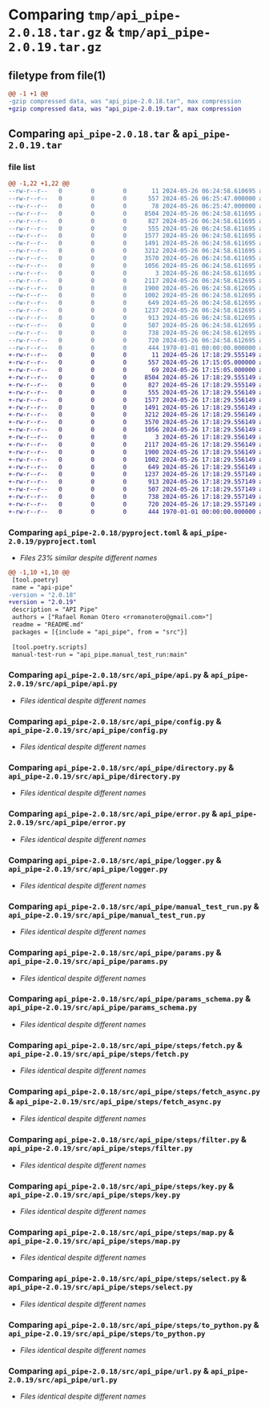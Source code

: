 # Comparing `tmp/api_pipe-2.0.18.tar.gz` & `tmp/api_pipe-2.0.19.tar.gz`

## filetype from file(1)

```diff
@@ -1 +1 @@
-gzip compressed data, was "api_pipe-2.0.18.tar", max compression
+gzip compressed data, was "api_pipe-2.0.19.tar", max compression
```

## Comparing `api_pipe-2.0.18.tar` & `api_pipe-2.0.19.tar`

### file list

```diff
@@ -1,22 +1,22 @@
--rw-r--r--   0        0        0       11 2024-05-26 06:24:58.610695 api_pipe-2.0.18/README.md
--rw-r--r--   0        0        0      557 2024-05-26 06:25:47.000000 api_pipe-2.0.18/pyproject.toml
--rw-r--r--   0        0        0       78 2024-05-26 06:25:47.000000 api_pipe-2.0.18/src/api_pipe/__init__.py
--rw-r--r--   0        0        0     8504 2024-05-26 06:24:58.611695 api_pipe-2.0.18/src/api_pipe/api.py
--rw-r--r--   0        0        0      827 2024-05-26 06:24:58.611695 api_pipe-2.0.18/src/api_pipe/config.py
--rw-r--r--   0        0        0      555 2024-05-26 06:24:58.611695 api_pipe-2.0.18/src/api_pipe/directory.py
--rw-r--r--   0        0        0     1577 2024-05-26 06:24:58.611695 api_pipe-2.0.18/src/api_pipe/error.py
--rw-r--r--   0        0        0     1491 2024-05-26 06:24:58.611695 api_pipe-2.0.18/src/api_pipe/logger.py
--rw-r--r--   0        0        0     3212 2024-05-26 06:24:58.611695 api_pipe-2.0.18/src/api_pipe/manual_test_run.py
--rw-r--r--   0        0        0     3570 2024-05-26 06:24:58.611695 api_pipe-2.0.18/src/api_pipe/params.py
--rw-r--r--   0        0        0     1056 2024-05-26 06:24:58.611695 api_pipe-2.0.18/src/api_pipe/params_schema.py
--rw-r--r--   0        0        0        3 2024-05-26 06:24:58.611695 api_pipe-2.0.18/src/api_pipe/steps/__init__.py
--rw-r--r--   0        0        0     2117 2024-05-26 06:24:58.612695 api_pipe-2.0.18/src/api_pipe/steps/fetch.py
--rw-r--r--   0        0        0     1900 2024-05-26 06:24:58.612695 api_pipe-2.0.18/src/api_pipe/steps/fetch_async.py
--rw-r--r--   0        0        0     1002 2024-05-26 06:24:58.612695 api_pipe-2.0.18/src/api_pipe/steps/filter.py
--rw-r--r--   0        0        0      649 2024-05-26 06:24:58.612695 api_pipe-2.0.18/src/api_pipe/steps/key.py
--rw-r--r--   0        0        0     1237 2024-05-26 06:24:58.612695 api_pipe-2.0.18/src/api_pipe/steps/map.py
--rw-r--r--   0        0        0      913 2024-05-26 06:24:58.612695 api_pipe-2.0.18/src/api_pipe/steps/select.py
--rw-r--r--   0        0        0      507 2024-05-26 06:24:58.612695 api_pipe-2.0.18/src/api_pipe/steps/to_json.py
--rw-r--r--   0        0        0      738 2024-05-26 06:24:58.612695 api_pipe-2.0.18/src/api_pipe/steps/to_python.py
--rw-r--r--   0        0        0      720 2024-05-26 06:24:58.612695 api_pipe-2.0.18/src/api_pipe/url.py
--rw-r--r--   0        0        0      444 1970-01-01 00:00:00.000000 api_pipe-2.0.18/PKG-INFO
+-rw-r--r--   0        0        0       11 2024-05-26 17:18:29.555149 api_pipe-2.0.19/README.md
+-rw-r--r--   0        0        0      557 2024-05-26 17:15:05.000000 api_pipe-2.0.19/pyproject.toml
+-rw-r--r--   0        0        0       69 2024-05-26 17:15:05.000000 api_pipe-2.0.19/src/api_pipe/__init__.py
+-rw-r--r--   0        0        0     8504 2024-05-26 17:18:29.555149 api_pipe-2.0.19/src/api_pipe/api.py
+-rw-r--r--   0        0        0      827 2024-05-26 17:18:29.555149 api_pipe-2.0.19/src/api_pipe/config.py
+-rw-r--r--   0        0        0      555 2024-05-26 17:18:29.556149 api_pipe-2.0.19/src/api_pipe/directory.py
+-rw-r--r--   0        0        0     1577 2024-05-26 17:18:29.556149 api_pipe-2.0.19/src/api_pipe/error.py
+-rw-r--r--   0        0        0     1491 2024-05-26 17:18:29.556149 api_pipe-2.0.19/src/api_pipe/logger.py
+-rw-r--r--   0        0        0     3212 2024-05-26 17:18:29.556149 api_pipe-2.0.19/src/api_pipe/manual_test_run.py
+-rw-r--r--   0        0        0     3570 2024-05-26 17:18:29.556149 api_pipe-2.0.19/src/api_pipe/params.py
+-rw-r--r--   0        0        0     1056 2024-05-26 17:18:29.556149 api_pipe-2.0.19/src/api_pipe/params_schema.py
+-rw-r--r--   0        0        0        3 2024-05-26 17:18:29.556149 api_pipe-2.0.19/src/api_pipe/steps/__init__.py
+-rw-r--r--   0        0        0     2117 2024-05-26 17:18:29.556149 api_pipe-2.0.19/src/api_pipe/steps/fetch.py
+-rw-r--r--   0        0        0     1900 2024-05-26 17:18:29.556149 api_pipe-2.0.19/src/api_pipe/steps/fetch_async.py
+-rw-r--r--   0        0        0     1002 2024-05-26 17:18:29.556149 api_pipe-2.0.19/src/api_pipe/steps/filter.py
+-rw-r--r--   0        0        0      649 2024-05-26 17:18:29.556149 api_pipe-2.0.19/src/api_pipe/steps/key.py
+-rw-r--r--   0        0        0     1237 2024-05-26 17:18:29.557149 api_pipe-2.0.19/src/api_pipe/steps/map.py
+-rw-r--r--   0        0        0      913 2024-05-26 17:18:29.557149 api_pipe-2.0.19/src/api_pipe/steps/select.py
+-rw-r--r--   0        0        0      507 2024-05-26 17:18:29.557149 api_pipe-2.0.19/src/api_pipe/steps/to_json.py
+-rw-r--r--   0        0        0      738 2024-05-26 17:18:29.557149 api_pipe-2.0.19/src/api_pipe/steps/to_python.py
+-rw-r--r--   0        0        0      720 2024-05-26 17:18:29.557149 api_pipe-2.0.19/src/api_pipe/url.py
+-rw-r--r--   0        0        0      444 1970-01-01 00:00:00.000000 api_pipe-2.0.19/PKG-INFO
```

### Comparing `api_pipe-2.0.18/pyproject.toml` & `api_pipe-2.0.19/pyproject.toml`

 * *Files 23% similar despite different names*

```diff
@@ -1,10 +1,10 @@
 [tool.poetry]
 name = "api-pipe"
-version = "2.0.18"
+version = "2.0.19"
 description = "API Pipe"
 authors = ["Rafael Roman Otero <rromanotero@gmail.com>"]
 readme = "README.md"
 packages = [{include = "api_pipe", from = "src"}]
 
 [tool.poetry.scripts]
 manual-test-run = "api_pipe.manual_test_run:main"
```

### Comparing `api_pipe-2.0.18/src/api_pipe/api.py` & `api_pipe-2.0.19/src/api_pipe/api.py`

 * *Files identical despite different names*

### Comparing `api_pipe-2.0.18/src/api_pipe/config.py` & `api_pipe-2.0.19/src/api_pipe/config.py`

 * *Files identical despite different names*

### Comparing `api_pipe-2.0.18/src/api_pipe/directory.py` & `api_pipe-2.0.19/src/api_pipe/directory.py`

 * *Files identical despite different names*

### Comparing `api_pipe-2.0.18/src/api_pipe/error.py` & `api_pipe-2.0.19/src/api_pipe/error.py`

 * *Files identical despite different names*

### Comparing `api_pipe-2.0.18/src/api_pipe/logger.py` & `api_pipe-2.0.19/src/api_pipe/logger.py`

 * *Files identical despite different names*

### Comparing `api_pipe-2.0.18/src/api_pipe/manual_test_run.py` & `api_pipe-2.0.19/src/api_pipe/manual_test_run.py`

 * *Files identical despite different names*

### Comparing `api_pipe-2.0.18/src/api_pipe/params.py` & `api_pipe-2.0.19/src/api_pipe/params.py`

 * *Files identical despite different names*

### Comparing `api_pipe-2.0.18/src/api_pipe/params_schema.py` & `api_pipe-2.0.19/src/api_pipe/params_schema.py`

 * *Files identical despite different names*

### Comparing `api_pipe-2.0.18/src/api_pipe/steps/fetch.py` & `api_pipe-2.0.19/src/api_pipe/steps/fetch.py`

 * *Files identical despite different names*

### Comparing `api_pipe-2.0.18/src/api_pipe/steps/fetch_async.py` & `api_pipe-2.0.19/src/api_pipe/steps/fetch_async.py`

 * *Files identical despite different names*

### Comparing `api_pipe-2.0.18/src/api_pipe/steps/filter.py` & `api_pipe-2.0.19/src/api_pipe/steps/filter.py`

 * *Files identical despite different names*

### Comparing `api_pipe-2.0.18/src/api_pipe/steps/key.py` & `api_pipe-2.0.19/src/api_pipe/steps/key.py`

 * *Files identical despite different names*

### Comparing `api_pipe-2.0.18/src/api_pipe/steps/map.py` & `api_pipe-2.0.19/src/api_pipe/steps/map.py`

 * *Files identical despite different names*

### Comparing `api_pipe-2.0.18/src/api_pipe/steps/select.py` & `api_pipe-2.0.19/src/api_pipe/steps/select.py`

 * *Files identical despite different names*

### Comparing `api_pipe-2.0.18/src/api_pipe/steps/to_python.py` & `api_pipe-2.0.19/src/api_pipe/steps/to_python.py`

 * *Files identical despite different names*

### Comparing `api_pipe-2.0.18/src/api_pipe/url.py` & `api_pipe-2.0.19/src/api_pipe/url.py`

 * *Files identical despite different names*

